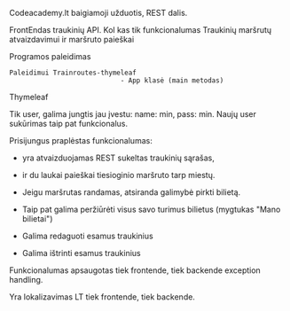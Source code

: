 Codeacademy.lt baigiamoji užduotis, REST dalis.

FrontEndas traukinių API. Kol kas tik funkcionalumas Traukinių maršrutų atvaizdavimui ir maršruto paieškai



Programos paleidimas

    Paleidimui Trainroutes-thymeleaf 
								- App klasė (main metodas)




Thymeleaf 

Tik user, galima jungtis jau įvestu: name: min, pass: min. Naujų user sukūrimas taip pat funkcionalus.

Prisijungus praplėstas funkcionalumas:

- yra atvaizduojamas REST sukeltas traukinių sąrašas,
 
- ir du laukai paieškai tiesioginio maršruto tarp miestų.

- Jeigu maršrutas randamas, atsiranda galimybė pirkti bilietą.

- Taip pat galima peržiūrėti visus savo turimus bilietus (mygtukas "Mano bilietai")

- Galima redaguoti esamus traukinius

- Galima ištrinti esamus traukinius

 Funkcionalumas apsaugotas tiek frontende, tiek backende exception handling.

 Yra lokalizavimas LT tiek frontende, tiek backende.
 
  
    



